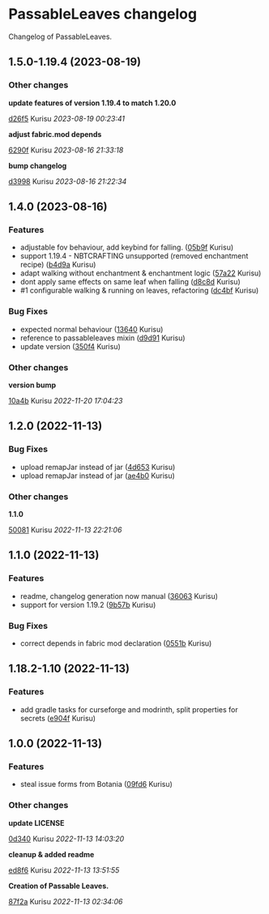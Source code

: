 # PassableLeaves changelog

Changelog of PassableLeaves.

## 1.5.0-1.19.4 (2023-08-19)

### Other changes

**update features of version 1.19.4 to match 1.20.0**


[d26f5](https://github.com/Kurisu-Null/PassableLeaves/commit/d26f5da387c1fd2) Kurisu *2023-08-19 00:23:41*

**adjust fabric.mod depends**


[6290f](https://github.com/Kurisu-Null/PassableLeaves/commit/6290f79327edfaa) Kurisu *2023-08-16 21:33:18*

**bump changelog**


[d3998](https://github.com/Kurisu-Null/PassableLeaves/commit/d3998f9c60e8ebe) Kurisu *2023-08-16 21:22:34*


## 1.4.0 (2023-08-16)

### Features

-  adjustable fov behaviour, add keybind for falling. ([05b9f](https://github.com/Kurisu-Null/PassableLeaves/commit/05b9f7af5c7adbe) Kurisu)  
-  support 1.19.4 - NBTCRAFTING unsupported (removed enchantment recipe) ([b4d9a](https://github.com/Kurisu-Null/PassableLeaves/commit/b4d9a1ca0c28c22) Kurisu)  
-  adapt walking without enchantment & enchantment logic ([57a22](https://github.com/Kurisu-Null/PassableLeaves/commit/57a22c15fa1a0a7) Kurisu)  
-  dont apply same effects on same leaf when falling ([d8c8d](https://github.com/Kurisu-Null/PassableLeaves/commit/d8c8da52c947fcb) Kurisu)  
-  #1 configurable walking & running on leaves, refactoring ([dc4bf](https://github.com/Kurisu-Null/PassableLeaves/commit/dc4bf76debd1219) Kurisu)  

### Bug Fixes

-  expected normal behaviour ([13640](https://github.com/Kurisu-Null/PassableLeaves/commit/136403b638cc2b9) Kurisu)  
-  reference to passableleaves mixin ([d9d91](https://github.com/Kurisu-Null/PassableLeaves/commit/d9d912c650d6020) Kurisu)  
-  update version ([350f4](https://github.com/Kurisu-Null/PassableLeaves/commit/350f403c580d8b2) Kurisu)  

### Other changes

**version bump**


[10a4b](https://github.com/Kurisu-Null/PassableLeaves/commit/10a4b243ac3474e) Kurisu *2022-11-20 17:04:23*


## 1.2.0 (2022-11-13)

### Bug Fixes

-  upload remapJar instead of jar ([4d653](https://github.com/Kurisu-Null/PassableLeaves/commit/4d6536c01d104b3) Kurisu)  
-  upload remapJar instead of jar ([ae4b0](https://github.com/Kurisu-Null/PassableLeaves/commit/ae4b02f637c9ec3) Kurisu)  

### Other changes

**1.1.0**


[50081](https://github.com/Kurisu-Null/PassableLeaves/commit/50081e6bca4a43b) Kurisu *2022-11-13 22:21:06*


## 1.1.0 (2022-11-13)

### Features

-  readme, changelog generation now manual ([36063](https://github.com/Kurisu-Null/PassableLeaves/commit/360633c7efb902c) Kurisu)  
-  support for version 1.19.2 ([9b57b](https://github.com/Kurisu-Null/PassableLeaves/commit/9b57b6270f606ab) Kurisu)  

### Bug Fixes

-  correct depends in fabric mod declaration ([0551b](https://github.com/Kurisu-Null/PassableLeaves/commit/0551b2618bd6e2e) Kurisu)  

## 1.18.2-1.10 (2022-11-13)

### Features

-  add gradle tasks for curseforge and modrinth, split properties for secrets ([e904f](https://github.com/Kurisu-Null/PassableLeaves/commit/e904f6a5daae475) Kurisu)  

## 1.0.0 (2022-11-13)

### Features

-  steal issue forms from Botania ([09fd6](https://github.com/Kurisu-Null/PassableLeaves/commit/09fd62958f532a7) Kurisu)  

### Other changes

**update LICENSE**


[0d340](https://github.com/Kurisu-Null/PassableLeaves/commit/0d3402d31436c75) Kurisu *2022-11-13 14:03:20*

**cleanup & added readme**


[ed8f6](https://github.com/Kurisu-Null/PassableLeaves/commit/ed8f6f3b61c67b9) Kurisu *2022-11-13 13:51:55*

**Creation of Passable Leaves.**


[87f2a](https://github.com/Kurisu-Null/PassableLeaves/commit/87f2a047d92d464) Kurisu *2022-11-13 02:34:06*


